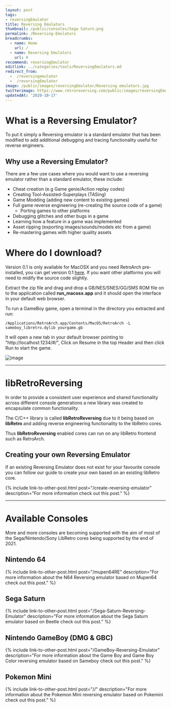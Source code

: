 ```yaml
---
layout: post
tags: 
- reversingEmulator
title: Reversing Emulators
thumbnail: /public/consoles/Sega Saturn.png
permalink: /Reversing-Emulators
breadcrumbs:
  - name: Home
    url: /
  - name: Reversing Emulators
    url: #
recommend: reversingEmulator
editlink: ../categories/tools/ReversingEmulators.md
redirect_from:
  -  /reversingemulator
  -  /reversingEmulator
image: /public/images/reversingEmulator/Reversing emulators.jpg
twitterimage: https://www.retroreversing.com/public/images/reversingEmulator/Reversing emulators.jpg
updatedAt: '2020-10-17'
---
```


# What is a Reversing Emulator?
To put it simply a Reversing emulator is a standard emulator that has been modified to add additional debugging and tracing functionality useful for reverse engineers.

## Why use a Reversing Emulator?
There are a few use cases where you would want to use a reversing emulator rather than a standard emulator, these include:
* Cheat creation (e.g Game genie/Action replay codes)
* Creating Tool-Assisted-Superplays (TASing)
* Game Modding (adding new content to existing games)
* Full game reverse engineering (re-creating the source code of a game)
    * Porting games to other platforms
* Debugging glitches and other bugs in a game
* Learning how a feature in a game was implemented
* Asset ripping (exporting images/sounds/models etc from a game)
* Re-mastering games with higher quality assets

# Where do I download?
Version 0.1 is only available for MacOSX and you need RetroArch pre-installed, you can get version 0.1 [here](https://www.mediafire.com/file/jd2oe9x7o9n715v/release-0.1-mac.zip/file). 
If you want other platforms you will need to midify the source code slightly.

Extract the zip file and drag and drop a GB/NES/SNES/GG/SMS ROM file on to the application called **run_macosx.app** and it should open the interface in your default web browser.

To run a GameBoy game, open a terminal in the directory you extracted and run:
```
/Applications/RetroArch.app/Contents/MacOS/RetroArch -L sameboy_libretro.dylib yourgame.gb
```

It will open a new tab in your default browser pointing to "http://localhost:1234/#/", Click on Resume in the top Header and then click Run to start the game.

![image](https://github.com/user-attachments/assets/6cb5c457-633f-48c3-9740-3526d97eec7d)


---
# libRetroReversing
In order to provide a consistent user experience and shared functionality across different console generations a new library was created to encapsulate common functionality.

The C/C++ library is called **libRetroReversing** due to it being based on **libRetro** and adding reverse engineering functionality to the libRetro cores.

Thus **libRetroReversing** enabled cores can run on any libRetro frontend such as RetroArch.

## Creating your own Reversing Emulator
If an existing Reversing Emulator does not exist for your favourite console you can follow our guide to create your own based on an existing libRetro core.

{% include link-to-other-post.html post="/create-reversing-emulator" description="For more information check out this post." %}

---
# Available Consoles
More and more consoles are becoming supported with the aim of most of the Sega/Nintendo/Sony LibRetro cores being supported by the end of 2021.

## Nintendo 64
{% include link-to-other-post.html post="/mupen64RE" description="For more information about the N64 Reversing emulator based on Mupen64 check out this post." %}

## Sega Saturn
{% include link-to-other-post.html post="/Sega-Saturn-Reversing-Emulator" description="For more information about the Sega Saturn emulator based on Beetle check out this post." %}

## Nintendo GameBoy (DMG & GBC)
{% include link-to-other-post.html post="/GameBoy-Reversing-Emulator" description="For more information about the Game Boy and Game Boy Color reversing emulator based on Sameboy check out this post." %}

## Pokemon Mini
{% include link-to-other-post.html post="//" description="For more information about the Pokemon Mini reversing emulator based on Pokemini check out this post." %}
